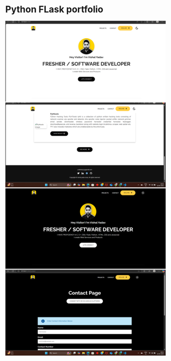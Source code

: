 # Python FLask portfolio 
![image alt](https://github.com/ninja1553/demo_portfolio/blob/ba3fe11518829c1b89527598d9293731ef65edba/website%20look/Screenshot%20(3).png)
![image alt](https://github.com/ninja1553/demo_portfolio/blob/dd8992284fa19302b5f3498fba23476dd102985d/website%20look/Screenshot%20(6).png)
![image alt](https://github.com/ninja1553/demo_portfolio/blob/dd8992284fa19302b5f3498fba23476dd102985d/website%20look/Screenshot%20(8).png)
![image alt](https://github.com/ninja1553/demo_portfolio/blob/dd8992284fa19302b5f3498fba23476dd102985d/website%20look/Screenshot%20(9).png)

